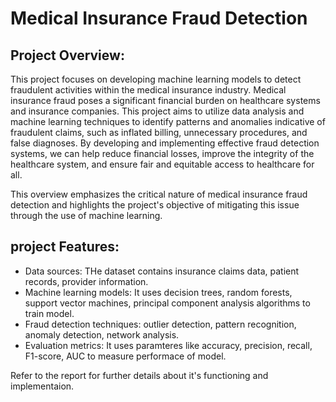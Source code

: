 # Medical Insurance Fraud Detection

## Project Overview:

This project focuses on developing machine learning models to detect fraudulent activities within the medical insurance industry. Medical insurance fraud poses a significant financial burden on healthcare systems and insurance companies. This project aims to utilize data analysis and machine learning techniques to identify patterns and anomalies indicative of fraudulent claims, such as inflated billing, unnecessary procedures, and false diagnoses. By developing and implementing effective fraud detection systems, we can help reduce financial losses, improve the integrity of the healthcare system, and ensure fair and equitable access to healthcare for all.   

This overview emphasizes the critical nature of medical insurance fraud detection and highlights the project's objective of mitigating this issue through the use of machine learning.

## project Features: 
* Data sources: THe dataset contains insurance claims data, patient records, provider information. 
* Machine learning models: It uses decision trees, random forests, support vector machines, principal component analysis algorithms to train model.
* Fraud detection techniques: outlier detection, pattern recognition, anomaly detection, network analysis.
* Evaluation metrics: It uses paramteres like accuracy, precision, recall, F1-score, AUC to measure performace of model.

Refer to the report for further details about it's functioning and implementaion.

